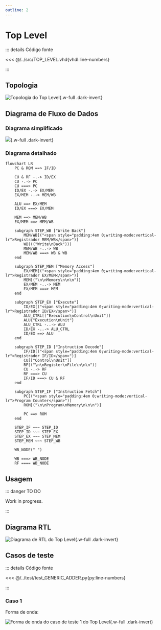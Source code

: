 ```yaml
---
outline: 2
---
```


# Top Level

::: details Código fonte <a href="https://github.com/pfeinsper/24a-CTI-RISCV/blob/main/src/TOP_LEVEL.vhd" target="blank" style="float:right"><Badge type="tip" text="TOP_LEVEL.vhd &boxbox;" /></a>

<<< @/../src/TOP_LEVEL.vhd{vhdl:line-numbers}

:::

## Topologia

![Topologia do Top Level](/images/reference/components/top_level_core.drawio.svg){.w-full .dark-invert}

## Diagrama de Fluxo de Dados

### Diagrama simplificado

![](/images/reference/components/top_level_pipeline.drawio.svg){.w-full .dark-invert}

### Diagrama detalhado

```mermaid
flowchart LR
    PC & ROM ==> IF/ID

    CU & RF -.-> ID/EX
    CU -.-> PC
    CU ===> PC
    ID/EX -.-> EX/MEM
    EX/MEM -.-> MEM/WB

    ALU ==> EX/MEM
    ID/EX ===> EX/MEM

    MEM ==> MEM/WB
    EX/MEM ==> MEM/WB

    subgraph STEP_WB ["Write Back"]
        MEM/WB[("<span style="padding:4em 0;writing-mode:vertical-lr">Registrador MEM/WB</span>")]
        WB((("Write\nBack")))
        MEM/WB -..-> WB
        MEM/WB ===> WB & WB
    end

    subgraph STEP_MEM ["Memory Access"]
        EX/MEM[("<span style="padding:4em 0;writing-mode:vertical-lr">Registrador EX/MEM</span>")]
        MEM[("\n\nMemory\n\n\n")]
        EX/MEM -..-> MEM
        EX/MEM ===> MEM
    end

    subgraph STEP_EX ["Execute"]
        ID/EX[("<span style="padding:4em 0;writing-mode:vertical-lr">Registrador ID/EX</span>")]
        ALU_CTRL[["Execution\nControl\nUnit"]]
        ALU{"Execution\nUnit"}
        ALU_CTRL -..-> ALU
        ID/EX -..-> ALU_CTRL
        ID/EX ==> ALU
    end

    subgraph STEP_ID ["Instruction Decode"]
        IF/ID[("<span style="padding:4em 0;writing-mode:vertical-lr">Registrador IF/ID</span>")]
        CU[["Control\nUnit"]]
        RF[("\n\nRegister\nFile\n\n\n")]
        CU -.-> RF
        RF ===> CU
        IF/ID ===> CU & RF
    end

    subgraph STEP_IF ["Instruction Fetch"]
        PC[("<span style="padding:4em 0;writing-mode:vertical-lr">Program Counter</span>")]
        ROM[("\n\nProgram\nMemory\n\n\n")]

        PC ==> ROM
    end

    STEP_IF ~~~ STEP_ID
    STEP_ID ~~~ STEP_EX
    STEP_EX ~~~ STEP_MEM
    STEP_MEM ~~~ STEP_WB

    WB_NODE(" ")

    WB ===> WB_NODE
    RF ==== WB_NODE
```

## Usagem

::: danger TO DO

Work in progress.

:::

## Diagrama RTL

![Diagrama de RTL do Top Level](/images/reference/components/top_level_netlist.svg){.w-full .dark-invert}

## Casos de teste

::: details Código fonte <a href="https://github.com/pfeinsper/24a-CTI-RISCV/blob/main/test/test_TOP_LEVEL.py" target="blank" style="float:right"><Badge type="tip" text="test_TOP_LEVEL.py &boxbox;" /></a>

<<< @/../test/test_GENERIC_ADDER.py{py:line-numbers}

:::

### Caso 1 <Badge type="info" text="tb_top_level_case_1" />

Forma de onda:

![Forma de onda do caso de teste 1 do Top Level](/images/reference/components/tb_top_level_case_1.svg){.w-full .dark-invert}
